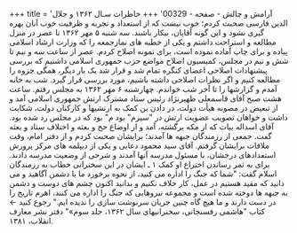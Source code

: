 +++
title = 'آرامش و چالش - صفحه - 00329'
+++
خاطرات سـال ۱۳۶۲ و جلال الدین فارسی صحبت کردم؛ خوب نیست که از استعداد و تجربه و ظرفیت خوب آنان بهره گیری نشود و این گونه آقایان، بیکار باشند. سه شنبه ۵ مهر ۱۳۶۲ تا عصر در منزل مطالعه و استراحت داشتم و یکی از خطبه های نمازجمعه را که وزارت ارشاد اسلامی پیاده و برای چاپ آماده نموده است، برای نمونه اصلاح کردم. عصر از ساعت سه و نیم تا شش و نیم در مجلس، کمیسیون اصلاح مواضع حزب جمهوری اسلامی داشتیم که بررسی پیشنهادات اصلاحی اعضای کنگره تمام شد و قرار شد یک بار دیگر، همگی جزوه را مطالعه کنیم و اگر نظرات اصلاحی داشته باشیم، مورد بررسی قرار گیرد. شب به خانه آمدم و گزارشها را تا آخر شب خواندم. چهارشنبه ۶ مهر ۱۳۶۲ به مجلس رفتم. ساعت هشت صبح آقای قاسمعلی ظهیرنژاد رئیس ستاد مشترک ارتش جمهوری اسلامی آمد و از تبعیض در مصوبه هیأت دولت، در دادن بن کمک به ارتشیها و کارکنان دولت، شکایت داشت و خواهان تصویب عضویت ارتش در "سیزم" بود م" بود که در مجلس رد شده بود. آقای اسداله بیات که از مکه برگشته، آمد و از اوضاع حج و بعثه و اختلاف ستاد و بعثه گفت. جمعی از رزمندگان جبهه ها آمدند؛ برایشان صحبت کردم و از دفتر امام، وقت ملاقات برایشان گرفتم. آقای سید محمود دعایی و یکی از دیپلمه های مرکز پرورش استعدادهای درخشان، با مسئول مدرسه آنها آمدند و شرحی از وضعیت مدرسه دادند. برای به ثمر رساندن اختراع او کمک ۱ ـ ایشان در این سخنرانی خطاب به رزمندگان اسلام گفت: "شما که جنگ را اداره می کنید، از نحوه برخورد ما با دشمن آگاهید و می دانید که مقید هستیم در عمل، کار خلاف نکنیم و بدانید اکنون چشم های دوست و دشمن به جبهه ها دوخته شده است و مجموعه نیروهایی که جنگ را اداره می کنند، اهرم تاریخ را در دست دارند و ما هیچ گاه چنین جریان سرنوشت سازی را ندیده ایم." رجوع کنید ← کتاب "هاشمی رفسنجانی، سخنرانیهای سال ۱۳۶۲، جلد سوم»" دفتر نشر معارف انقلاب، ۱۳۸۱.